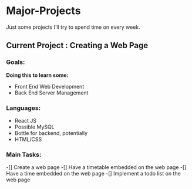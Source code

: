 # Major-Projects
Just some projects I'll try to spend time on every week.
## Current Project : Creating a Web Page
### Goals:
**Doing this to learn some:**
- Front End Web Development
- Back End Server Management

### Languages:
- React JS
- Possible MySQL
- Bottle for backend, potentially
- HTML/CSS

### Main Tasks:
-[] Create a web page
-[] Have a timetable embedded on the web page
-[] Have a time embedded on the web page
-[] Implement a todo list on the web page
